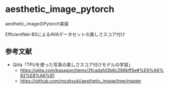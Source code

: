 # aesthetic_image_pytorch

aesthetic_imageのPytorch実装

EfficientNet-B0によるAVAデータセットの美しさスコア付け

## 参考文献
* Qiita「TPUを使った写真の美しさスコア付けモデルの学習」
    * https://qiita.com/kasagon/items/2fcada1d3b6c266bff5e#%E6%A6%82%E8%A6%81
    * https://github.com/myzkyuki/aesthetic_image/tree/master

